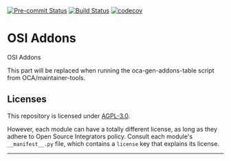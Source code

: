 
<!-- /!\ Non OCA Context : Set here the badge of your runbot / runboat instance. -->
[![Pre-commit Status](https://github.com/ursais/osi-addons/actions/workflows/pre-commit.yml/badge.svg?branch=14.0)](https://github.com/ursais/osi-addons/actions/workflows/pre-commit.yml?query=branch%3A14.0)
[![Build Status](https://github.com/ursais/osi-addons/actions/workflows/test.yml/badge.svg?branch=14.0)](https://github.com/ursais/osi-addons/actions/workflows/test.yml?query=branch%3A14.0)
[![codecov](https://codecov.io/gh/ursais/osi-addons/branch/14.0/graph/badge.svg)](https://codecov.io/gh/ursais/osi-addons)
<!-- /!\ Non OCA Context : Set here the badge of your translation instance. -->

<!-- /!\ do not modify above this line -->

# OSI Addons

OSI Addons

<!-- /!\ do not modify below this line -->

<!-- prettier-ignore-start -->

[//]: # (addons)

This part will be replaced when running the oca-gen-addons-table script from OCA/maintainer-tools.

[//]: # (end addons)

<!-- prettier-ignore-end -->

## Licenses

This repository is licensed under [AGPL-3.0](LICENSE).

However, each module can have a totally different license, as long as they adhere to Open Source Integrators
policy. Consult each module's `__manifest__.py` file, which contains a `license` key
that explains its license.

----
<!-- /!\ Non OCA Context : Set here the full description of your organization. -->
